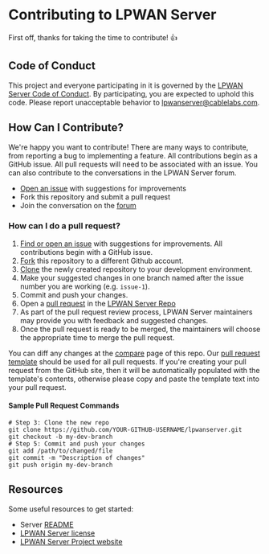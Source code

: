 # Contributing to LPWAN Server

First off, thanks for taking the time to contribute! :+1:

## Code of Conduct

This project and everyone participating in it is governed by the
[LPWAN Server Code of Conduct][1]. By participating, you are
expected to uphold this code. Please report unacceptable behavior to
[lpwanserver@cablelabs.com][2].

[1]: https://github.com/cablelabs/lpwanserver/blob/master/CODE_OF_CONDUCT.md
[2]: mailto:lpwanserver@cablelabs.com

## How Can I Contribute?

We're happy you want to contribute! There are many ways to contribute, from reporting
a bug to implementing a feature.  All contributions begin as a GitHub issue.
All pull requests will need to be associated with an issue. You can also contribute
to the conversations in the LPWAN Server forum.

- [Open an issue][3] with suggestions for improvements
- Fork this repository and submit a pull request
- Join the conversation on the [forum][4]

[3]: https://github.com/cablelabs/lpwanserver/issues
[4]: http://forum.lpwanserver.com/

### How can I do a pull request?

1. [Find or open an issue][3] with suggestions for improvements. All
contributions begin with a GitHub issue.
2. [Fork][5] this repository to a different Github account.
3. [Clone][6] the newly created repository to your development environment.
4. Make your suggested changes in one branch named after the issue number you
are working (e.g. `issue-1`).
5. Commit and push your changes.
6. Open a [pull request][7] in the [LPWAN Server Repo][8]
7. As part of the pull request review process, LPWAN Server maintainers
may provide you with feedback and suggested changes.
8. Once the pull request is ready to be merged, the maintainers will choose the
appropriate time to merge the pull request.

You can diff any changes at the [compare][9] page of this repo.
Our [pull request template][10] should be used for all pull requests. If you're
creating your pull request from the GitHub site, then it will be automatically
populated with the template's contents, otherwise please copy and paste the
template text into your pull request.

[5]: https://help.github.com/articles/fork-a-repo/
[6]: https://help.github.com/articles/cloning-a-repository/
[7]: https://help.github.com/articles/about-pull-requests/
[8]: https://github.com/cablelabs/lpwanserver
[9]: https://github.com/cablelabs/lpwanserver/compare
[10]: PULL_REQUEST_TEMPLATE.md

#### Sample Pull Request Commands

```
# Step 3: Clone the new repo
git clone https://github.com/YOUR-GITHUB-USERNAME/lpwanserver.git
git checkout -b my-dev-branch
# Step 5: Commit and push your changes
git add /path/to/changed/file
git commit -m "Description of changes"
git push origin my-dev-branch
```

## Resources

Some useful resources to get started:
- Server [README][11]
- [LPWAN Server license][12]
- [LPWAN Server Project website][13]

[11]: README.md
[12]: LICENSE
[13]: http://lpwanserver.com/
